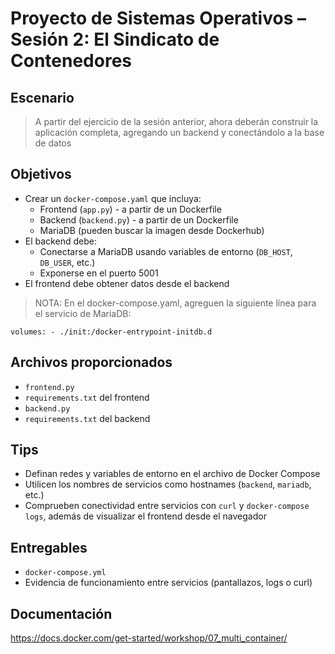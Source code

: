 # Proyecto de Sistemas Operativos – Sesión 2: El Sindicato de Contenedores

## Escenario
> A partir del ejercicio de la sesión anterior, ahora deberán construir la aplicación completa, agregando un backend y conectándolo a la base de datos

## Objetivos
- Crear un `docker-compose.yaml` que incluya:
  - Frontend (`app.py`) - a partir de un Dockerfile
  - Backend (`backend.py`) - a partir de un Dockerfile
  - MariaDB (pueden buscar la imagen desde Dockerhub)
- El backend debe:
  - Conectarse a MariaDB usando variables de entorno (`DB_HOST`, `DB_USER`, etc.)
  - Exponerse en el puerto 5001
- El frontend debe obtener datos desde el backend

> NOTA: En el docker-compose.yaml, agreguen la siguiente línea para el servicio de MariaDB:

`volumes:
      - ./init:/docker-entrypoint-initdb.d`

## Archivos proporcionados
- `frontend.py`
- `requirements.txt` del frontend
- `backend.py`
- `requirements.txt` del backend

## Tips
- Definan redes y variables de entorno en el archivo de Docker Compose
- Utilicen los nombres de servicios como hostnames (`backend`, `mariadb`, etc.)
- Comprueben conectividad entre servicios con `curl` y `docker-compose logs`, además de visualizar el frontend desde el navegador

## Entregables
- `docker-compose.yml`
- Evidencia de funcionamiento entre servicios (pantallazos, logs o curl)

## Documentación

https://docs.docker.com/get-started/workshop/07_multi_container/
